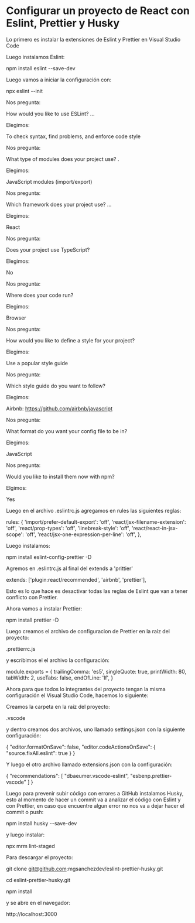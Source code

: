 # Configurar un proyecto de React con Eslint, Prettier y Husky

Lo primero es instalar la extensiones de Eslint y Prettier en Visual Studio Code

Luego instalamos Eslint:

npm install eslint --save-dev

Luego vamos a iniciar la configuración con:

npx eslint --init

Nos pregunta:

How would you like to use ESLint? ...

Elegimos:

To check syntax, find problems, and enforce code style

Nos pregunta:

What type of modules does your project use? .

Elegimos:

JavaScript modules (import/export)

Nos pregunta:

Which framework does your project use? ...

Elegimos:

React

Nos pregunta:

Does your project use TypeScript?

Elegimos:

No

Nos pregunta:

Where does your code run?

Elegimos:

Browser

Nos pregunta:

How would you like to define a style for your project?

Elegimos:

Use a popular style guide

Nos pregunta:

Which style guide do you want to follow?

Elegimos:

Airbnb: https://github.com/airbnb/javascript

Nos pregunta:

What format do you want your config file to be in?

Elegimos:

JavaScript

Nos pregunta:

Would you like to install them now with npm?

Elgimos:

Yes

Luego en el archivo .eslintrc.js agregamos en rules las siguientes reglas:

rules: {
'import/prefer-default-export': 'off',
'react/jsx-filename-extension': 'off',
'react/prop-types': 'off',
'linebreak-style': 'off',
'react/react-in-jsx-scope': 'off',
'react/jsx-one-expression-per-line': 'off',
},

Luego instalamos:

npm install eslint-config-prettier -D

Agremos en .eslintrc.js al final del extends a 'prittier'

extends: ['plugin:react/recommended', 'airbnb', 'prettier'],

Esto es lo que hace es desactivar todas las reglas de Eslint que van a tener conflicto con Prettier.

Ahora vamos a instalar Prettier:

npm install prettier -D

Luego creamos el archivo de configuracion de Prettier en la raíz del proyecto:

.prettierrc.js

y escribimos el el archivo la configuración:

module.exports = {
trailingComma: 'es5',
singleQuote: true,
printWidth: 80,
tabWidth: 2,
useTabs: false,
endOfLine: 'lf',
}

Ahora para que todos lo integrantes del proyecto tengan la misma configuración el Visual Studio Code, hacemos lo siguiente:

Creamos la carpeta en la raíz del proyecto:

.vscode

y dentro creamos dos archivos, uno llamado settings.json con la siguiente configuración:

{
"editor.formatOnSave": false,
"editor.codeActionsOnSave": {
"source.fixAll.eslint": true
}
}

Y luego el otro archivo llamado extensions.json con la configuración:

{
"recommendations": [
"dbaeumer.vscode-eslint",
"esbenp.prettier-vscode"
]
}

Luego para prevenir subir código con errores a GitHub instalamos Husky, esto al momento de hacer un commit va a analizar el código con Eslint y con Prettier, en caso que encuentre algun error no nos va a dejar hacer el commit o push:

npm install husky --save-dev

y luego instalar:

npx mrm lint-staged

Para descargar el proyecto:

git clone git@github.com:mgsanchezdev/eslint-prettier-husky.git

cd eslint-prettier-husky.git

npm install

y se abre en el navegador:

http://localhost:3000

